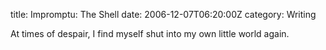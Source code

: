 title: Impromptu: The Shell
date: 2006-12-07T06:20:00Z
category: Writing

At times of despair, I find myself shut into my own little world again.
